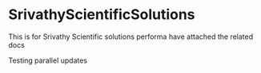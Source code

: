 # SrivathyScientificSolutions
This is for Srivathy Scientific solutions performa
have attached the related docs


Testing parallel updates
